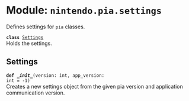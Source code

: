 
# Module: <code>nintendo.pia.settings</code>

Defines settings for `pia` classes.

<code>**class** [Settings](#settings)</code><br>
<span class="docs">Holds the settings.</span>

## Settings
<code>**def _\_init__**(version: int, app_version: int = -1)</code><br>
<span class="docs">Creates a new settings object from the given pia version and application communication version.</span>
